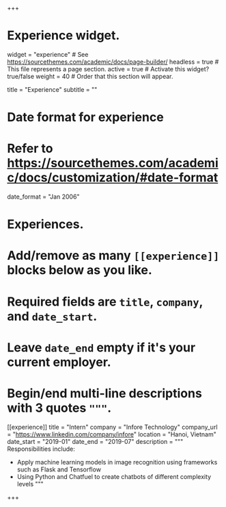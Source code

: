 +++
# Experience widget.
widget = "experience"  # See https://sourcethemes.com/academic/docs/page-builder/
headless = true  # This file represents a page section.
active = true  # Activate this widget? true/false
weight = 40  # Order that this section will appear.

title = "Experience"
subtitle = ""

# Date format for experience
#   Refer to https://sourcethemes.com/academic/docs/customization/#date-format
date_format = "Jan 2006"

# Experiences.
#   Add/remove as many `[[experience]]` blocks below as you like.
#   Required fields are `title`, `company`, and `date_start`.
#   Leave `date_end` empty if it's your current employer.
#   Begin/end multi-line descriptions with 3 quotes `"""`.
[[experience]]
  title = "Intern"
  company = "Infore Technology"
  company_url = "https://www.linkedin.com/company/infore"
  location = "Hanoi, Vietnam"
  date_start = "2019-01"
  date_end = "2019-07"
  description = """
  Responsibilities include:
  
  * Apply machine learning models in image recognition using frameworks such as Flask and Tensorflow
  * Using Python and Chatfuel to create chatbots of different complexity levels """

+++
